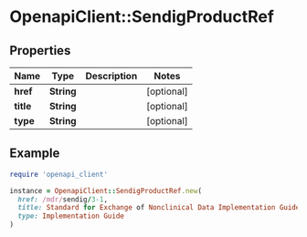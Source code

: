 # OpenapiClient::SendigProductRef

## Properties

| Name | Type | Description | Notes |
| ---- | ---- | ----------- | ----- |
| **href** | **String** |  | [optional] |
| **title** | **String** |  | [optional] |
| **type** | **String** |  | [optional] |

## Example

```ruby
require 'openapi_client'

instance = OpenapiClient::SendigProductRef.new(
  href: /mdr/sendig/3-1,
  title: Standard for Exchange of Nonclinical Data Implementation Guide: Nonclinical Studies Version 3.1 (Final),
  type: Implementation Guide
)
```

